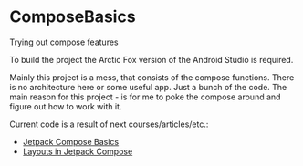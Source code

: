 # ComposeBasics
Trying out compose features

To build the project the Arctic Fox version of the Android Studio is required.

Mainly this project is a mess, that consists of the compose functions. There is no architecture here or some useful app. Just a bunch of the code. The main reason for this project - is for me to poke the compose around and figure out how to work with it.

Current code is a result of next courses/articles/etc.:
- [Jetpack Compose Basics](https://developer.android.com/codelabs/jetpack-compose-basics?continue=https%3A%2F%2Fdeveloper.android.com%2Fcourses%2Fpathways%2Fcompose%23codelab-https%3A%2F%2Fdeveloper.android.com%2Fcodelabs%2Fjetpack-compose-basics#8)
- [Layouts in Jetpack Compose](https://developer.android.com/codelabs/jetpack-compose-layouts?continue=https%3A%2F%2Fdeveloper.android.com%2Fcourses%2Fpathways%2Fcompose%23codelab-https%3A%2F%2Fdeveloper.android.com%2Fcodelabs%2Fjetpack-compose-layouts#0)

